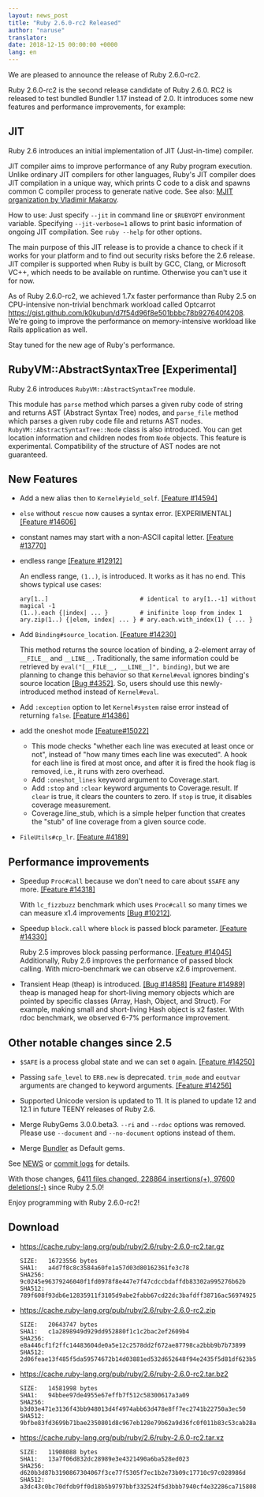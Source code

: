 ```yaml
---
layout: news_post
title: "Ruby 2.6.0-rc2 Released"
author: "naruse"
translator:
date: 2018-12-15 00:00:00 +0000
lang: en
---
```


We are pleased to announce the release of Ruby 2.6.0-rc2.

Ruby 2.6.0-rc2 is the second release candidate of Ruby 2.6.0.
RC2 is released to test bundled Bundler 1.17 instead of 2.0.
It introduces some new features and performance improvements, for example:

## JIT

Ruby 2.6 introduces an initial implementation of JIT (Just-in-time) compiler.

JIT compiler aims to improve performance of any Ruby program execution.
Unlike ordinary JIT compilers for other languages, Ruby's JIT compiler does JIT compilation in a unique way, which prints C code to a disk and spawns common C compiler process to generate native code.
See also: [MJIT organization by Vladimir Makarov](https://github.com/vnmakarov/ruby/tree/rtl_mjit_branch#mjit-organization).

How to use: Just specify `--jit` in command line or `$RUBYOPT` environment variable.
Specifying `--jit-verbose=1` allows to print basic information of ongoing JIT compilation. See `ruby --help` for other options.

The main purpose of this JIT release is to provide a chance to check if it works for your platform and to find out security risks before the 2.6 release.
JIT compiler is supported when Ruby is built by GCC, Clang, or Microsoft VC++, which needs to be available on runtime. Otherwise you can't use it for now.

As of Ruby 2.6.0-rc2, we achieved 1.7x faster performance than Ruby 2.5 on CPU-intensive non-trivial benchmark workload called Optcarrot <https://gist.github.com/k0kubun/d7f54d96f8e501bbbc78b927640f4208>. We're going to improve the performance on memory-intensive workload like Rails application as well.

Stay tuned for the new age of Ruby's performance.

## RubyVM::AbstractSyntaxTree [Experimental]

Ruby 2.6 introduces `RubyVM::AbstractSyntaxTree` module.

This module has `parse` method which parses a given ruby code of string and returns AST (Abstract Syntax Tree) nodes, and `parse_file` method which parses a given ruby code file and returns AST nodes.
`RubyVM::AbstractSyntaxTree::Node` class is also introduced. You can get location information and children nodes from `Node` objects. This feature is experimental. Compatibility of the structure of AST nodes are not guaranteed.

## New Features

* Add a new alias `then` to `Kernel#yield_self`. [[Feature #14594]](https://bugs.ruby-lang.org/issues/14594)

* `else` without `rescue` now causes a syntax error.  [EXPERIMENTAL][[Feature #14606]](https://bugs.ruby-lang.org/issues/14606)

* constant names may start with a non-ASCII capital letter. [[Feature #13770]](https://bugs.ruby-lang.org/issues/13770)

* endless range [[Feature #12912]](https://bugs.ruby-lang.org/issues/12912)

  An endless range, `(1..)`, is introduced. It works as it has no end. This shows typical use cases:

      ary[1..]                          # identical to ary[1..-1] without magical -1
      (1..).each {|index| ... }         # inifinite loop from index 1
      ary.zip(1..) {|elem, index| ... } # ary.each.with_index(1) { ... }

* Add `Binding#source_location`.  [[Feature #14230]](https://bugs.ruby-lang.org/issues/14230)

  This method returns the source location of binding, a 2-element array of `__FILE__` and `__LINE__`.  Traditionally, the same information could be retrieved by `eval("[__FILE__, __LINE__]", binding)`, but we are planning to change this behavior so that `Kernel#eval` ignores binding's source location [[Bug #4352]](https://bugs.ruby-lang.org/issues/4352).  So, users should use this newly-introduced method instead of `Kernel#eval`.

* Add `:exception` option to let `Kernel#system` raise error instead of returning `false`.  [[Feature #14386]](https://bugs.ruby-lang.org/issues/14386)

* add the oneshot mode [[Feature#15022]](https://bugs.ruby-lang.org/issues/15022)
  * This mode checks "whether each line was executed at least once or not", instead of "how many times each line was executed".  A hook for each line is fired at most once, and after it is fired the hook flag is removed, i.e., it runs with zero overhead.
  * Add `:oneshot_lines` keyword argument to Coverage.start.
  * Add `:stop` and `:clear` keyword arguments to Coverage.result. If `clear` is true, it clears the counters to zero.  If `stop` is true, it disables coverage measurement.
  * Coverage.line_stub, which is a simple helper function that creates the "stub" of line coverage from a given source code.

* `FileUtils#cp_lr`.  [[Feature #4189]](https://bugs.ruby-lang.org/issues/4189)

## Performance improvements

* Speedup `Proc#call` because we don't need to care about `$SAFE` any more.
  [[Feature #14318]](https://bugs.ruby-lang.org/issues/14318)

  With `lc_fizzbuzz` benchmark which uses `Proc#call` so many times we can measure
  x1.4 improvements [[Bug #10212]](https://bugs.ruby-lang.org/issues/10212).

* Speedup `block.call` where `block` is passed block parameter. [[Feature #14330]](https://bugs.ruby-lang.org/issues/14330)

  Ruby 2.5 improves block passing performance. [[Feature #14045]](https://bugs.ruby-lang.org/issues/14045)
  Additionally, Ruby 2.6 improves the performance of passed block calling.
  With micro-benchmark we can observe x2.6 improvement.

* Transient Heap (theap) is introduced. [[Bug #14858]](https://bugs.ruby-lang.org/issues/14858) [[Feature #14989]](https://bugs.ruby-lang.org/issues/14989)
  theap is managed heap for short-living memory objects which are pointed by
  specific classes (Array, Hash, Object, and Struct). For example, making small
  and short-living Hash object is x2 faster. With rdoc benchmark, we observed
  6-7% performance improvement.

## Other notable changes since 2.5

* `$SAFE` is a process global state and we can set `0` again.  [[Feature #14250]](https://bugs.ruby-lang.org/issues/14250)

* Passing `safe_level` to `ERB.new` is deprecated. `trim_mode` and `eoutvar` arguments are changed to keyword arguments. [[Feature #14256]](https://bugs.ruby-lang.org/issues/14256)

* Supported Unicode version is updated to 11. It is planed to update 12 and 12.1 in future TEENY releases of Ruby 2.6.

* Merge RubyGems 3.0.0.beta3. `--ri` and `--rdoc` options was removed. Please use `--document` and `--no-document` options instead of them.

* Merge [Bundler](https://github.com/bundler/bundler) as Default gems.

See [NEWS](https://github.com/ruby/ruby/blob/v2_6_0_rc2/NEWS)
or [commit logs](https://github.com/ruby/ruby/compare/v2_5_0...v2_6_0_rc2)
for details.

With those changes,
[6411 files changed, 228864 insertions(+), 97600 deletions(-)](https://github.com/ruby/ruby/compare/v2_5_0...v2_6_0_rc2)
since Ruby 2.5.0!

Enjoy programming with Ruby 2.6.0-rc2!

## Download

* <https://cache.ruby-lang.org/pub/ruby/2.6/ruby-2.6.0-rc2.tar.gz>

      SIZE:   16723556 bytes
      SHA1:   a4d7f8c8c3584a60fe1a57d03d80162361fe3c78
      SHA256: 9c0245e96379246040f1fd0978f8e447e7f47cdccbdaffdb83302a995276b62b
      SHA512: 789f608f93db6e12835911f3105d9abe2fabb67cd22dc3bafdff38716ac56974925738e7f7788ebef5bdf67b6fd91f84a4ee78a3e5d072cfc8ee0972de737b08
* <https://cache.ruby-lang.org/pub/ruby/2.6/ruby-2.6.0-rc2.zip>

      SIZE:   20643747 bytes
      SHA1:   c1a2898949d929dd952880f1c1c2bac2ef2609b4
      SHA256: e8a446cf1f2ffc14483604de0a5e12c2578dd2f672ae87798ca2bbb9b7b73899
      SHA512: 2d06feae13f485f5da59574672b14d03881ed532d652648f94e2435f5d81df623b5ef532b8ba8e0b9bc4ee6baf7c0328a5610eab753a9020a0fea2673254c76c
* <https://cache.ruby-lang.org/pub/ruby/2.6/ruby-2.6.0-rc2.tar.bz2>

      SIZE:   14581998 bytes
      SHA1:   94bbee97de4955e67effb7f512c58300617a3a09
      SHA256: b3d03e471e3136f43bb948013d4f4974abb63d478e8ff7ec2741b22750a3ec50
      SHA512: 9bfbe83fd3699b71bae2350801d8c967eb128e79b62a9d36fc0f011b83c53cab28a280939f4cc9f0a28f9bf02dce8eea30866ca4d06480dc44289400abf580ba
* <https://cache.ruby-lang.org/pub/ruby/2.6/ruby-2.6.0-rc2.tar.xz>

      SIZE:   11908088 bytes
      SHA1:   13a7f06d832dc28989e3e4321490a6ba528ed023
      SHA256: d620b3d87b3190867304067f3ce77f5305f7ec1b2e73b09c17710c97c028986d
      SHA512: a3dc43c0bc70dfdb9ff0d18b5b9797bbf332524f5d3bbb7940cf4e32286ca715808acfd11ebf3cdbe358a2466b7c6b5be3a7a784af7eb95c071fe1f8b4ab1261
